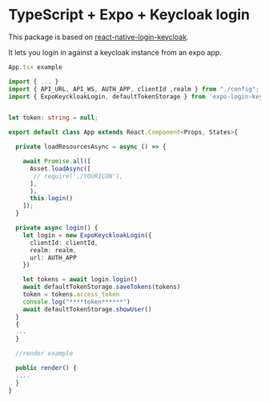 # TypeScript + Expo + Keycloak login

This package is based on [react-native-login-keycloak](https://github.com/mahomahoxd/react-native-login-keycloak).

It lets you login in against a keycloak instance from an expo app.


```typescript
App.tsx example

import { ... }
import { API_URL, API_WS, AUTH_APP, clientId ,realm } from "./config";
import { ExpoKeyckloakLogin, defaultTokenStorage } from 'expo-login-keycloak';


let token: string = null;

export default class App extends React.Component<Props, States>{

  private loadResourcesAsync = async () => {

    await Promise.all([
      Asset.loadAsync([
       // require('./YOURICON'),
      ],
      ),
      this.login()
    ]);
  }

  private async login() {
    let login = new ExpoKeyckloakLogin({
      clientId: clientId,
      realm: realm,
      url: AUTH_APP
    })

    let tokens = await login.login()
    await defaultTokenStorage.saveTokens(tokens)
    token = tokens.access_token
    console.log("****token******")
    await defaultTokenStorage.showUser()
  }
  {
  ...
  }

  //render example

  public render() {
  ....
  }
}
```